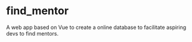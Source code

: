 # find_mentor
A web app based on Vue to create a online database to facilitate aspiring devs to find mentors.
